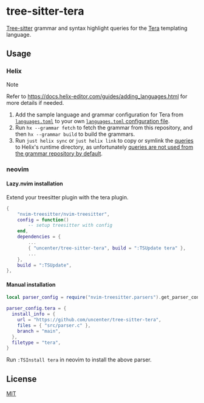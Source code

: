 # tree-sitter-tera

[Tree-sitter](https://tree-sitter.github.io/tree-sitter/) grammar and syntax highlight queries for the [Tera](https://keats.github.io/tera/) templating language.

## Usage

### Helix

> [!NOTE]
> Refer to https://docs.helix-editor.com/guides/adding_languages.html for more details if needed.

1. Add the sample language and grammar configuration for Tera from [`languages.toml`](./languages.toml) to your own [`languages.toml` configuration file](https://docs.helix-editor.com/configuration.html).
2. Run `hx --grammar fetch` to fetch the grammar from this repository, and then `hx --grammar build` to build the grammars.
3. Run `just helix sync` or `just helix link` to copy or symlink the [queries](./queries) to Helix's runtime directory, as unfortunately [queries are not used from the grammar repository by default](https://github.com/helix-editor/helix/discussions/11379#discussioncomment-10194806).

### neovim

#### Lazy.nvim installation

Extend your treesitter plugin with the tera plugin.

```lua
{
    "nvim-treesitter/nvim-treesitter",
    config = function()
        -- setup treesitter with config
    end,
    dependencies = {
        ...
        { "uncenter/tree-sitter-tera", build = ":TSUpdate tera" },
        ...
    },
    build = ":TSUpdate",
},
```

#### Manual installation

```lua
local parser_config = require("nvim-treesitter.parsers").get_parser_configs()

parser_config.tera = {
  install_info = {
    url = "https://github.com/uncenter/tree-sitter-tera",
    files = { "src/parser.c" },
    branch = "main",
  },
  filetype = "tera",
}
```

Run `:TSInstall tera` in neovim to install the above parser.

## License

[MIT](LICENSE)
